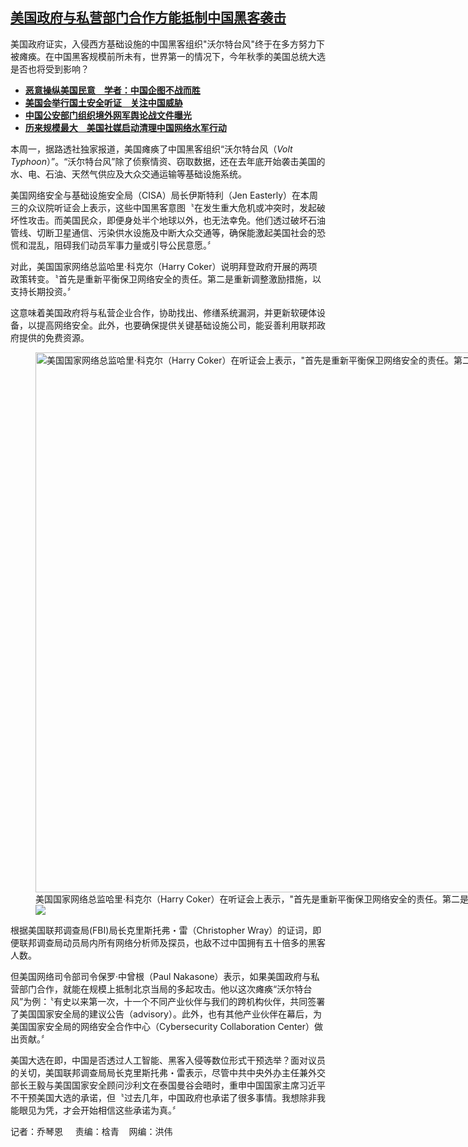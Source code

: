<!--1706749247000-->
[美国政府与私营部门合作方能抵制中国黑客袭击](https://www.rfa.org/mandarin/yataibaodao/junshiwaijiao/lu-01312024132542.html)
------

<p>美国政府证实，入侵西方基础设施的中国黑客组织"沃尔特台风"终于在多方努力下被瘫痪。在中国黑客规模前所未有，世界第一的情况下，今年秋季的美国总统大选是否也将受到影响？</p><ul><li><a href="https://www.rfa.org/mandarin/yataibaodao/junshiwaijiao/tj-09272023122150.html"><strong>恶意操纵美国民意　学者：中国企图不战而胜</strong></a></li><li><a href="https://www.rfa.org/mandarin/yataibaodao/junshiwaijiao/cm-05232023115431.html"><strong>美国会举行国土安全听证　关注中国威胁</strong></a></li><li><strong><a href="https://www.rfa.org/mandarin/yataibaodao/meiti/hx2-05252023103557.html">中国公安部门组织境外网军舆论战文件曝光</a></strong><strong><a href="https://www.rfa.org/mandarin/pinglun/chengxiaonong/cxn-08262022140004.html"></a></strong></li><li><strong><a href="https://www.rfa.org/mandarin/yataibaodao/meiti/jw-08292023114730.html">历来规模最大　美国社媒启动清理中国网络水军行动</a></strong></li></ul><p><span style="font-weight: 400;">本周一，据路透社独家报道，美国瘫痪了中国黑客组织“沃尔特台风（</span><i><span style="font-weight: 400;">Volt Typhoon</span></i><span style="font-weight: 400;">）”。“沃尔特台风”除了侦察情资、窃取数据，还在去年底开始袭击美国的水、电、石油、天然气供应及大众交通运输等基础设施</span><span style="font-weight: 400;">系统。</span></p><p><span style="font-weight: 400;">美国网络安全与基础设施安全局（CISA）局长伊斯特利（Jen Easterly）在本周三的众议院听证会上表示，这些中国黑客意图〝在发生重大危机或冲突时，发起破坏性攻击。而美国民众，即便身处半个地球以外，也无法幸免。他们透过破坏石油管线、切断卫星通信、污染供水设施及中断大众交通等，确保能激起美国社会的恐慌和混乱，阻碍我们动员军事力量或引导公民意愿。〞</span></p><p><span style="font-weight: 400;">对此，美国国家网络总监哈里·科克尔（Harry Coker）说明拜登政府开展的两项政策转变。〝首先是重新平衡保卫网络安全的责任。第二是重新调整激励措施，以支持长期投资。〞</span></p><p><span style="font-weight: 400;">这意味着美国政府将与私营企业合作，协助找出、修缮系统漏洞，并更新软硬体设备，以提高网络安全。此外，也要确保提供关键基础设施</span><span style="font-weight: 400;">公司，能妥善利用联邦政府提供的免费资源。</span></p><p><span style="font-weight: 400;"><figure class="image-richtext image-inline captioned" style="width:1296px;"><img alt='美国国家网络总监哈里·科克尔（Harry Coker）在听证会上表示，"首先是重新平衡保卫网络安全的责任。第二是重新调整激励措施，以支持长期投资"。（视频截图/www.dropbox.com）' height="864" src="https://www.rfa.org/mandarin/yataibaodao/junshiwaijiao/lu-01312024132542.html/coker.jpg/@@images/f23ed01e-86e3-4730-8f8b-b8352a786395.jpeg" title="Coker.jpg" width="1296"/><figcaption class="image-caption">美国国家网络总监哈里·科克尔（Harry Coker）在听证会上表示，"首先是重新平衡保卫网络安全的责任。第二是重新调整激励措施，以支持长期投资"。（视频截图/www.dropbox.com）</figcaption><small></small><div id="zoomattribute"><a data-caption='美国国家网络总监哈里·科克尔（Harry Coker）在听证会上表示，"首先是重新平衡保卫网络安全的责任。第二是重新调整激励措施，以支持长期投资"。（视频截图/www.dropbox.com）' data-fancybox="" href="https://www.rfa.org/mandarin/yataibaodao/junshiwaijiao/lu-01312024132542.html/coker.jpg" id="single_image" title='美国国家网络总监哈里·科克尔（Harry Coker）在听证会上表示，"首先是重新平衡保卫网络安全的责任。第二是重新调整激励措施，以支持长期投资"。（视频截图/www.dropbox.com）'><img src="/++plone++rfa-resources/img/icon-zoom.png"/></a></div></figure></span></p><p><span style="font-weight: 400;">根据</span><span style="font-weight: 400;">美国联邦调查局(FBI)局长克里斯托弗・雷（Christopher Wray）的证词，即便联邦调查局动员局内所有网络分析师及探员，也敌不过中国拥有五十倍多的黑客人数。</span></p><p><span style="font-weight: 400;">但</span><span style="font-weight: 400;">美国网络司令部司令保罗</span><span style="font-weight: 400;">‧中曾根（Paul Nakasone）表示，如果</span><span style="font-weight: 400;">美国政府与私营部门合作，就能在规模上抵制北京当局的多起攻击。他以这次瘫痪“沃尔特台风”为例：〝有史以来第一次，十一个不同产业伙伴与我们的跨机构伙伴，共同签署了美国国家安全局的建议公告（advisory</span><span style="font-weight: 400;">）</span><span style="font-weight: 400;">。此外，也有其他产业伙伴在幕后，为美国国家安全局的网络安全合作中心（Cybersecurity Collaboration Center）做出贡献。〞</span></p><p><span style="font-weight: 400;">美国大选在即，中国是否透过人工智能、黑客入侵等数位形式干预选举？面对议员的关切，</span><span style="font-weight: 400;">美国联邦调查局局长克里斯托弗・雷表示</span><span style="font-weight: 400;">，尽管中共中央外办主任兼外交部长王毅与美国国家安全顾问沙利文在泰国曼谷会晤时，重申中国国家主席习近平不干预美国大选的承诺，但〝过去几年，中国政府也承诺了很多事情。我想除非我能眼见为凭，才会开始相信这些承诺为真。〞</span></p><p><span style="font-weight: 400;">记者：乔琴恩     责编：梒青    网编：洪伟</span><strong></strong></p>
